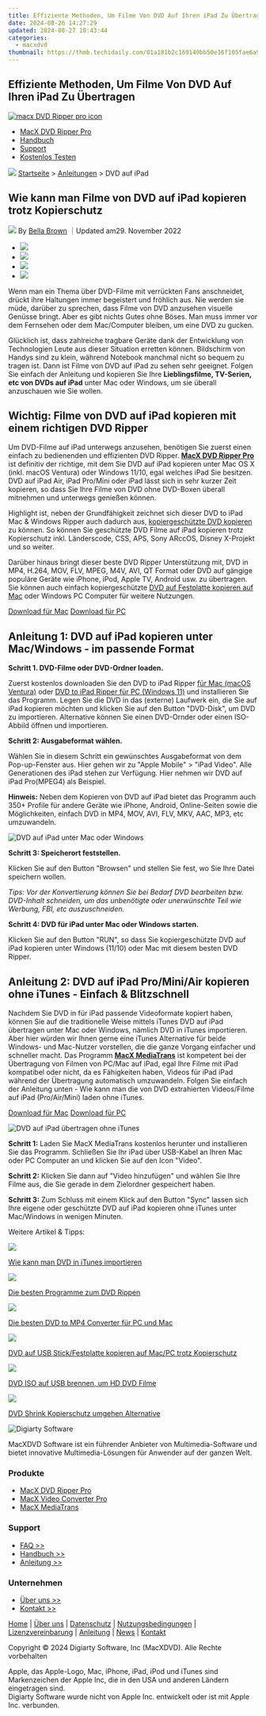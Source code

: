 ```yaml
---
title: Effiziente Methoden, Um Filme Von DVD Auf Ihren iPad Zu Übertragen
date: 2024-08-26 14:27:29
updated: 2024-08-27 10:43:44
categories:
  - macxdvd
thumbnail: https://thmb.techidaily.com/01a181b2c169140bb50e16f105fae6a9a347e62628b7a3a5060d5bc396913a4e.jpg
---
```


## Effiziente Methoden, Um Filme Von DVD Auf Ihren iPad Zu Übertragen

[![macx DVD Ripper pro icon](https://www.macxdvd.com/tutorial-de/../image-style/new-seo/icon12.png)](https://tools.techidaily.com/macxdvd/products/)

* [MacX DVD Ripper Pro](https://tools.techidaily.com/macxdvd/products/)
* [Handbuch](https://tools.techidaily.com/macxdvd/products/)
* [Support](https://tools.techidaily.com/macxdvd/products/)
* [Kostenlos Testen](https://tools.techidaily.com/macxdvd/products/)



![](https://www.macxdvd.com/tutorial-de/../image-style/new-seo/icon7.png) [Startseite](https://tools.techidaily.com/macxdvd/products/) \> [Anleitungen](https://tools.techidaily.com/macxdvd/products/) \> DVD auf iPad

## Wie kann man Filme von DVD auf iPad kopieren trotz Kopierschutz



![](https://www.macxdvd.com/tutorial-de/../image-style/new-seo/icon6.png) By [Bella Brown](https://www.linkedin.com/in/bella-brown-920145104/) ｜Updated am29\. November 2022 

* [![](https://www.macxdvd.com/tutorial-de/../image-style/new-seo/share-fa.jpg)](https://www.facebook.com/sharer/sharer.php?u=https://www.macxdvd.com/tutorial-de/dvd-filme-auf-ipad-mac.htm)
* [![](https://www.macxdvd.com/tutorial-de/../image-style/new-seo/share-tw.jpg)](https://twitter.com/intent/tweet?url=https://www.macxdvd.com/tutorial-de/dvd-filme-auf-ipad-mac.htm&text=)
* [![](https://www.macxdvd.com/tutorial-de/../image-style/new-seo/share-email.jpg)](https://www.macxdvd.com/tutorial-de/mailto:info@example.com?&subject=&body=https://www.macxdvd.com/tutorial-de/dvd-filme-auf-ipad-mac.htm)
* [![](https://www.macxdvd.com/tutorial-de/../image-style/new-seo/share-in.jpg)](https://www.linkedin.com/shareArticle?mini=true&url=https://www.macxdvd.com/tutorial-de/dvd-filme-auf-ipad-mac.htm&title=&summary=&source=)

Wenn man ein Thema über DVD-Filme mit verrückten Fans anschneidet, drückt ihre Haltungen immer begeistert und fröhlich aus. Nie werden sie müde, darüber zu sprechen, dass Filme von DVD anzusehen visuelle Genüsse bringt. Aber es gibt nichts Gutes ohne Böses. Man muss immer vor dem Fernsehen oder dem Mac/Computer bleiben, um eine DVD zu gucken. 

Glücklich ist, dass zahlreiche tragbare Geräte dank der Entwicklung von Technologien Leute aus dieser Situation erretten können. Bildschirm von Handys sind zu klein, während Notebook manchmal nicht so bequem zu tragen ist. Dann ist Filme von DVD auf iPad zu sehen sehr geeignet. Folgen Sie einfach der Anleitung und kopieren Sie Ihre **Lieblingsfilme, TV-Serien, etc von DVDs auf iPad** unter Mac oder Windows, um sie überall anzuschauen wie Sie wollen. 

## Wichtig: Filme von DVD auf iPad kopieren mit einem richtigen DVD Ripper

Um DVD-Filme auf iPad unterwegs anzusehen, benötigen Sie zuerst einen einfach zu bedienenden und effizienten DVD Ripper. [**MacX DVD Ripper Pro**](https://tools.techidaily.com/macxdvd/products/) ist definitiv der richtige, mit dem Sie DVD auf iPad kopieren unter Mac OS X (inkl. macOS Ventura) oder Windows 11/10, egal welches iPad Sie besitzen. DVD auf iPad Air, iPad Pro/Mini oder iPad lässt sich in sehr kurzer Zeit kopieren, so dass Sie Ihre Filme von DVD ohne DVD-Boxen überall mitnehmen und unterwegs genießen können. 

Highlight ist, neben der Grundfähigkeit zeichnet sich dieser DVD to iPad Mac & Windows Ripper auch dadurch aus, [kopiergeschützte DVD kopieren](https://tools.techidaily.com/macxdvd/products/) zu können. So können Sie geschützte DVD Filme auf iPad kopieren trotz Kopierschutz inkl. Länderscode, CSS, APS, Sony ARccOS, Disney X-Projekt und so weiter.

Darüber hinaus bringt dieser beste DVD Ripper Unterstützung mit, DVD in MP4, H.264, MOV, FLV, MPEG, M4V, AVI, QT Format oder DVD auf gängige populäre Geräte wie iPhone, iPod, Apple TV, Android usw. zu übertragen. Sie können auch einfach kopiergeschützte [DVD auf Festplatte kopieren auf Mac](https://tools.techidaily.com/macxdvd/products/) oder Windows PC Computer für weitere Nutzungen.

[Download für Mac](https://tools.techidaily.com/macxdvd/products/) [Download für PC](https://tools.techidaily.com/macxdvd/products/) 

## Anleitung 1: DVD auf iPad kopieren unter Mac/Windows - im passende Format

**Schritt 1\. DVD-Filme oder DVD-Ordner loaden.**

Zuerst kostenlos downloaden Sie den DVD to iPad Ripper [für Mac (macOS Ventura)](https://tools.techidaily.com/macxdvd/products/) oder [DVD to iPad Ripper für PC (Windows 11)](https://tools.techidaily.com/macxdvd/products/) und installieren Sie das Programm. Legen Sie die DVD in das (externe) Laufwerk ein, die Sie auf iPad kopieren möchten und klicken Sie auf den Button "DVD-Disk", um DVD zu importieren. Alternative können Sie einen DVD-Ornder oder einen ISO-Abbild öffnen und importieren.

**Schritt 2: Ausgabeformat wählen.**

Wählen Sie in diesem Schritt ein gewünschtes Ausgabeformat von dem Pop-up-Fenster aus. Hier gehen wir zu "Apple Mobile" > "iPad Video". Alle Generationen des iPad stehen zur Verfügung. Hier nehmen wir DVD auf iPad Pro(MPEG4) als Beispiel.

**Hinweis:** Neben dem Kopieren von DVD auf iPad bietet das Programm auch 350+ Profile für andere Geräte wie iPhone, Android, Online-Seiten sowie die Möglichkeiten, einfach DVD in MP4, MOV, AVI, FLV, MKV, AAC, MP3, etc umzuwandeln.

![DVD auf iPad unter Mac oder Windows](https://www.macxdvd.com/tutorial-de/../tutorial-de/article-image/dvd-auf-ipad-1.jpg) 

**Schritt 3: Speicherort feststellen.**

Klicken Sie auf den Button "Browsen" und stellen Sie fest, wo Sie Ihre Datei speichern wollen.

_Tips: Vor der Konvertierung können Sie bei Bedarf DVD bearbeiten bzw. DVD-Inhalt schneiden, um das unbenötigte oder unerwünschte Teil wie Werbung, FBI, etc auszuschneiden._

**Schritt 4: DVD für iPad unter Mac oder Windows starten.**

Klicken Sie auf den Button "RUN", so dass Sie kopiergeschützte DVD auf iPad kopieren unter Windows (11/10) oder Mac mit diesem besten DVD Ripper.

## Anleitung 2: DVD auf iPad Pro/Mini/Air kopieren ohne iTunes - Einfach & Blitzschnell

Nachdem Sie DVD in für iPad passende Videoformate kopiert haben, können Sie auf die traditionelle Weise mittels iTunes DVD auf iPad übertragen unter Mac oder Windows, nämlich DVD in iTunes importieren. Aber hier würden wir Ihnen gerne eine iTunes Alternative für beide Windows- und Mac-Nutzer vorstellen, die die ganze Vorgang einfacher und schneller macht. Das Programm [**MacX MediaTrans**](https://tools.techidaily.com/macxdvd/products/) ist kompetent bei der Übertragung von Filmen von PC/Mac auf iPad, egal Ihre Filme mit iPad kompatibel oder nicht, da es Fähigkeiten haben, Videos für iPad iPad während der Übertragung automatisch umzuwandeln. Folgen Sie einfach der Anleitung unten - Wie kann man die von DVD extrahierten Videos/Filme auf iPad (Pro/Air/Mini) laden ohne iTunes.

[Download für Mac](https://tools.techidaily.com/macxdvd/products/) [Download für PC](https://tools.techidaily.com/winxdvd/products/) 

![DVD auf iPad übertragen ohne iTunes](https://www.macxdvd.com/tutorial-de/../tutorial-de/article-image/dvd-auf-ipad-3.jpg) 

**Schritt 1:** Laden Sie MacX MediaTrans kostenlos herunter und installieren Sie das Programm. Schließen Sie Ihr iPad über USB-Kabel an Ihren Mac oder PC Computer an und klicken Sie auf den Icon "Video".

**Schritt 2:** Klicken Sie dann auf "Video hinzufügen" und wählen Sie Ihre Filme aus, die Sie gerade in dem Zielordner gespeichert haben.

**Schritt 3:** Zum Schluss mit einem Klick auf den Button "Sync" lassen sich Ihre eigene oder geschützte DVD auf iPad kopieren ohne iTunes unter Mac/Windows in wenigen Minuten.



Weitere Artikel & Tipps:

![](https://www.macxdvd.com/tutorial-de/../image-style/new-seo/pic7.jpg)

[Wie kann man DVD in iTunes importieren](https://tools.techidaily.com/macxdvd/products/) 

![](https://www.macxdvd.com/tutorial-de/../image-style/new-seo/pic6.jpg)

[Die besten Programme zum DVD Rippen](https://tools.techidaily.com/macxdvd/products/) 

![](https://www.macxdvd.com/tutorial-de/../image-style/new-seo/pic5.jpg)

[Die besten DVD to MP4 Converter für PC und Mac](https://tools.techidaily.com/macxdvd/products/) 

![](https://www.macxdvd.com/tutorial-de/../image-style/new-seo/pic4.jpg)

[DVD auf USB Stick/Festplatte kopieren auf Mac/PC trotz Kopierschutz](https://tools.techidaily.com/macxdvd/products/) 

![](https://www.macxdvd.com/tutorial-de/../image-style/new-seo/pic3.jpg)

[DVD ISO auf USB brennen, um HD DVD Filme](https://tools.techidaily.com/macxdvd/products/) 

![](https://www.macxdvd.com/tutorial-de/../image-style/new-seo/pic2.jpg)

[DVD Shrink Kopierschutz umgehen Alternative](https://tools.techidaily.com/macxdvd/products/) 



![Digiarty Software](https://www.macxdvd.com/tutorial-de/../icon/logo.png) 

MacXDVD Software ist ein führender Anbieter von Multimedia-Software und bietet innovative Multimedia-Lösungen für Anwender auf der ganzen Welt.

### Produkte

* [MacX DVD Ripper Pro](https://tools.techidaily.com/macxdvd/products/)
* [MacX Video Converter Pro](https://tools.techidaily.com/macxdvd/products/)
* [MacX MediaTrans](https://tools.techidaily.com/macxdvd/products/)

### Support

* [FAQ >>](https://tools.techidaily.com/macxdvd/products/)
* [Handbuch >>](https://tools.techidaily.com/macxdvd/products/)
* [Anleitung >>](https://tools.techidaily.com/macxdvd/products/)

### Unternehmen

* [Über uns >>](https://tools.techidaily.com/macxdvd/products/)
* [Kontakt >>](https://tools.techidaily.com/macxdvd/products/)



[Home](https://tools.techidaily.com/macxdvd/products/) | [Über uns](https://tools.techidaily.com/macxdvd/products/) | [Datenschutz](https://tools.techidaily.com/macxdvd/products/) | [Nutzungsbedingungen](https://tools.techidaily.com/macxdvd/products/) | [Lizenzvereinbarung](https://tools.techidaily.com/macxdvd/products/) | [Anleitung](https://tools.techidaily.com/macxdvd/products/) | [News](https://tools.techidaily.com/macxdvd/products/) | [Kontakt](https://tools.techidaily.com/macxdvd/products/)

Copyright © 2024 Digiarty Software, Inc (MacXDVD). Alle Rechte vorbehalten

Apple, das Apple-Logo, Mac, iPhone, iPad, iPod und iTunes sind Markenzeichen der Apple Inc, die in den USA und anderen Ländern eingetragen sind.   
Digiarty Software wurde nicht von Apple Inc. entwickelt oder ist mit Apple Inc. verbunden.

<ins class="adsbygoogle"
     style="display:block"
     data-ad-format="autorelaxed"
     data-ad-client="ca-pub-7571918770474297"
     data-ad-slot="1223367746"></ins>



<ins class="adsbygoogle"
     style="display:block"
     data-ad-client="ca-pub-7571918770474297"
     data-ad-slot="8358498916"
     data-ad-format="auto"
     data-full-width-responsive="true"></ins>
